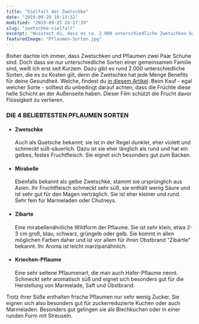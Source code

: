 ```yaml
---
title: "Vielfalt der Zwetschke"
date: "2019-09-29 10:13:32"
modified: "2019-09-25 20:27:39"
slug: "zwetschke-vielfalt"
excerpt: "Wusstest du, dass es ca. 2.000 unterschiedliche Zwetschken bzw. Pflaumen Sorten gibt? Jetzt reifen die lila-blauen Früchte zur süßen Saftigkeit heran. "
featuredImage: "Pflaumen-Sorten.jpg"
---
```


Bisher dachte ich immer, dass Zwetschken und Pflaumen zwei Paar Schuhe sind. Doch dass sie nur unterschiedliche Sorten einer gemeinsamen Familie sind, weiß ich erst seit Kurzem. Dazu gibt es rund 2.000 unterschiedliche Sorten, die es zu Kosten gilt, denn die Zwetschke hat jede Menge Benefits für deine Gesundheit. Welche, findest du [in diesem Artikel](https://www.veganblatt.com/gesunde-zwetschke). Beim Kauf - egal welcher Sorte - solltest du unbedingt darauf achten, dass die Früchte diese helle Schicht an der Außenseite haben. Dieser Film schützt die Frucht davor Flüssigkeit zu verlieren.

### DIE 4 BELIEBTESTEN PFLAUMEN SORTEN

*   #### Zwetschke
    
    Auch als Quetsche bekannt; sie ist in der Regel dunkler, eher violett und schmeckt süß-säuerlich. Dazu ist sie eher länglich als rund und hat ein gelbes, festes Fruchtfleisch. Sie eignet sich besonders gut zum Backen.
*   #### Mirabelle
    
    Ebenfalls bekannt als gelbe Zwetschke, stammt sie ursprünglich aus Asien. Ihr Fruchtfleisch schmeckt sehr süß, sie enthält wenig Säure und ist sehr gut für den Magen verträglich. Sie ist eher kleiner und rund. Sehr fein für Marmeladen oder Chutneys.
*   #### Zibarte
    
    Eine mirabellenähnliche Wildform der Pflaume. Sie ist sehr klein, etwa 2-3 cm groß, blau, schwarz, grüngelb oder gelb. Sie kommt in allen möglichen Farben daher und ist vor allem für ihren Obstbrand "Zibärtle" bekannt. Ihr Aroma ist leicht marzipanähnlich.
*   #### Kriechen-Pflaume
    
    Eine sehr seltene Pflaumenart, die man auch Hafer-Pflaume nennt. Schmeckt sehr aromatisch süß und eignet sich besonders gut für die Herstellung von Marmelade, Saft und Obstbrand.

Trotz ihrer Süße enthalten frische Pflaumen nur sehr wenig Zucker. Sie eignen sich also besonders gut für zuckerreduzierte Kuchen oder auch Marmeladen. Besonders gut gelingen sie als Blechkuchen oder in einer runden Form mit Streuseln.